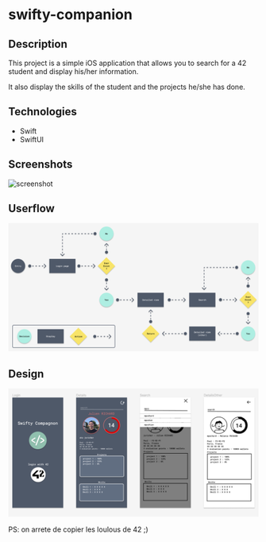 # swifty-companion

## Description

This project is a simple iOS application that allows you to search for a 42 student and display his/her information.

It also display the skills of the student and the projects he/she has done.

## Technologies

- Swift
- SwiftUI

## Screenshots

![screenshot](./screenshot.gif)

## Userflow

![userflow](./userflow.png)

## Design

![design](./design.png)

PS: on arrete de copier les loulous de 42 ;)
